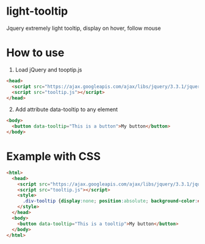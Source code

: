 # light-tooltip
Jquery extremely light tooltip, display on hover, follow mouse

# How to use
1) Load jQuery and tooptip.js
```HTML
<head>
  <script src="https://ajax.googleapis.com/ajax/libs/jquery/3.3.1/jquery.min.js"></script>
  <script src="tooltip.js"></script>
</head>
```
2) Add attribute data-tooltip to any element
```HTML
<body>
  <button data-tooltip="This is a button">My button</button>
</body>
```

# Example with CSS
```HTML
<html>
  <head>
    <script src="https://ajax.googleapis.com/ajax/libs/jquery/3.3.1/jquery.min.js"></script>
    <script src="tooltip.js"></script>
    <style>
      .div-tooltip {display:none; position:absolute; background-color:#000; padding:10px; color:#fff; font-size:12px Arial; }
    </style>
  </head>
  <body>
    <button data-tooltip="This is a tooltip">My button</button>
  </body>
</html>
```
